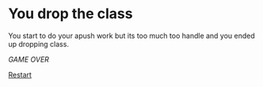 # You drop the class

You start to do your apush work but its too much too handle and you ended up dropping class. 


*GAME OVER* 

[Restart](../wake-up.md)